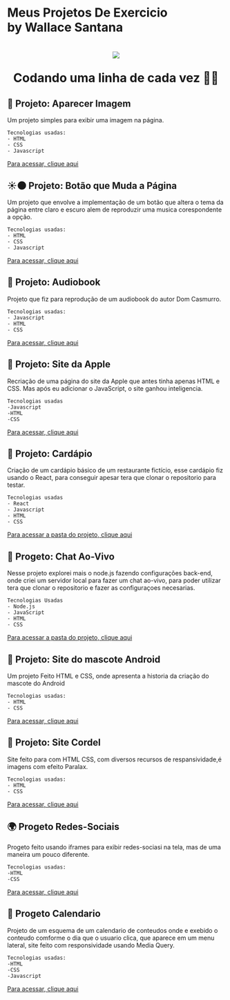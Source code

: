 # Meus Projetos De Exercicio <br>by Wallace Santana
<h1 align="center">
<img src="https://media.giphy.com/media/v1.Y2lkPTc5MGI3NjExZXl5YWdqYWZsZXh6ZzBjNGt0b2w5YTVjbXJvb3UycmlqenRuZ3FmeSZlcD12MV9pbnRlcm5hbF9naWZfYnlfaWQmY3Q9Zw/j3mdQpQ9SKxFOWs9gy/giphy.gif"/>
<p>Codando uma linha de cada vez 👨‍💻</p>
</h1>
 
## 👀 Projeto: Aparecer Imagem 
Um projeto simples para exibir uma imagem na página.

    Tecnologias usadas: 
    - HTML
    - CSS
    - Javascript


<a href="https://wallacemt.github.io/Projetos-de-Exercicio/Projeto-aparecer-imagem-na-tela/Metflix.html">Para acessar, clique aqui</a>


## ☀🌑 Projeto: Botão que Muda a Página
Um projeto que envolve a implementação de um botão que altera o tema da página entre claro e escuro alem de reproduzir uma musica corespondente a opção.

    Tecnologias usadas:
    - HTML
    - CSS
    - Javascript


<a href="https://wallacemt.github.io/Projetos-de-Exercicio/Projeto-alegre-ou-sombrio/index.html">Para acessar, clique aqui</a>

## 📖 Projeto: Audiobook
Projeto que fiz para reprodução de um audiobook do autor Dom Casmurro.

    Tecnologias usadas:
    - Javascript
    - HTML
    - CSS


<a href="https://wallacemt.github.io/Projetos-de-Exercicio/Projeto-audiobook-Javascript/index.html">Para acessar, clique aqui</a>

## 🍎 Projeto: Site da Apple
Recriação de uma página do site da Apple que antes tinha apenas HTML e CSS. Mas após eu adicionar o JavaScript, o site ganhou inteligencia.

    Tecnologias usadas
    -Javascript
    -HTML
    -CSS


<a href="https://wallacemt.github.io/Projetos-de-Exercicio/Projeto-pagina-apple/index.html">Para acessar, clique aqui</a>

## 📕 Projeto: Cardápio
Criação de um cardápio básico de um restaurante fictício, esse cardápio fiz usando o React, para conseguir apesar tera que clonar o repositorio para testar.

    Tecnologias usadas
    - React
    - Javascript
    - HTML
    - CSS


<a href="https://github.com/wallacemt/Projetos-de-Exercicio/tree/main/Projeto-cardapio/restaurante">Para acessar a pasta do projeto, clique aqui</a>

## 💌 Progeto: Chat Ao-Vivo
Nesse projeto explorei mais o node.js fazendo configurações back-end, onde criei um servidor local para fazer um chat ao-vivo, para poder utilizar tera que clonar o repositorio e fazer as configuraçoes necesarias.

    Tecnologias Usadas
    - Node.js
    - JavaScript
    - HTML
    - CSS


<a href="https://github.com/wallacemt/Projetos-de-Exercicio/tree/main/Projeto-chat">Para acessar a pasta do projeto, clique aqui</a>

## 📱 Projeto: Site do mascote Android 
Um projeto Feito HTML e CSS, onde apresenta a historia da criação do mascote do Android

    Tecnologias usadas: 
    - HTML
    - CSS


<a href="https://wallacemt.github.io/progeto-site-android/" target="_blank">Para acessar, clique aqui</a>
## 📔 Projeto: Site Cordel
Site feito para com HTML CSS, com diversos recursos de respansividade,é imagens com efeito Paralax.

    Tecnologias usadas: 
    - HTML
    - CSS


<a href="https://wallacemt.github.io/progeto-site-cordel/index.html">Para acessar, clique aqui</a>

## 🌍 Progeto Redes-Sociais
Progeto feito usando iframes para exibir redes-sociasi na tela, mas de uma maneira um pouco diferente.

    Tecnologias usadas:
    -HTML
    -CSS


<a href="https://wallacemt.github.io/progeto-redes-sociais/index.html">Para acessar, clique aqui</a>

## 📆 Progeto Calendario
Projeto de um esquema de um calendario de conteudos onde e exebido o conteudo comforme o dia que o usuario clica, que aparece em um menu lateral, site feito com responsividade usando Media Query.

    Tecnologias usadas:
    -HTML
    -CSS
    -Javascript


<a href="https://wallacemt.github.io/Projetos-de-Exercicio/Projeto-calendario-semanal/index.html">Para acessar, clique aqui</a>